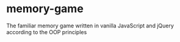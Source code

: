 # memory-game
The familiar memory game written in vanilla JavaScript and jQuery  according to the OOP principles
